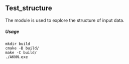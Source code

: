 ## Test_structure

The module is used to explore the structure of input data.

##### Usage

```
mkdir build
cmake -B build/
make -C build/
./AKNN.exe
```


